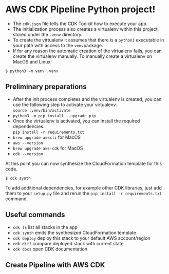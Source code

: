
# AWS CDK Pipeline Python project!

- The `cdk.json` file tells the CDK Toolkit how to execute your app.
- The initialization process also creates a virtualenv within this project, stored under the `.venv` directory. 
- To create the virtualenv it assumes that there is a `python3` executable in your path with access to the `venv`package.
- If for any reason the automatic creation of the virtualenv fails, you can create the virtualenv manually. To manually create a virtualenv on MacOS and Linux:
```
$ python3 -m venv .venv
```

## Preliminary preparations
* After the init process completes and the virtualenv is created, you can use the following
step to activate your virtualenv.<br>
`source .venv/bin/activate`
* `python3 -m pip install --upgrade pip` 
* Once the virtualenv is activated, you can install the required dependencies.<br>
`pip install -r requirements.txt`
* `brew upgrade awscli` for MacOS 
* `aws --version` 
* `brew upgrade aws-cdk` for MacOS
* `cdk --version`

At this point you can now synthesize the CloudFormation template for this code.
```
$ cdk synth
```

To add additional dependencies, for example other CDK libraries, just add
them to your `setup.py` file and rerun the `pip install -r requirements.txt`
command.

## Useful commands

 * `cdk ls`          list all stacks in the app
 * `cdk synth`       emits the synthesized CloudFormation template
 * `cdk deploy`      deploy this stack to your default AWS account/region
 * `cdk diff`        compare deployed stack with current state
 * `cdk docs`        open CDK documentation

## Create Pipeline with AWS CDK



